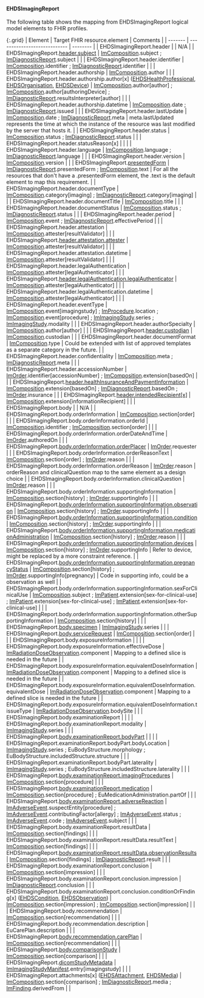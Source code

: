 <!--
  Generated file. Do not edit.
-->

#### EHDSImagingReport

The following table shows the mapping from EHDSImagingReport logical model elements to FHIR profiles.

{:.grid}
| Element | Target FHIR resource.element | Comments |
| ------- | ---------------------------- | -------- |
| EHDSImagingReport.header |  | N/A |
| EHDSImagingReport.[header.subject](StructureDefinition-EHDSPatient.html) | [ImComposition](StructureDefinition-ImComposition.html).subject ; [ImDiagnosticReport](StructureDefinition-ImDiagnosticReport.html).subject |  |
| EHDSImagingReport.header.identifier | [ImComposition](StructureDefinition-ImComposition.html).identifier ; [ImDiagnosticReport](StructureDefinition-ImDiagnosticReport.html).identifier |  |
| EHDSImagingReport.header.authorship | [ImComposition](StructureDefinition-ImComposition.html).author |  |
| EHDSImagingReport.header.authorship.author[x] ([EHDSHealthProfessional](StructureDefinition-EHDSHealthProfessional.html), [EHDSOrganisation](StructureDefinition-EHDSOrganisation.html), [EHDSDevice](StructureDefinition-EHDSDevice.html)) | [ImComposition](StructureDefinition-ImComposition.html).author[author] ; [ImComposition](StructureDefinition-ImComposition.html).author[authoringDevice] ; [ImDiagnosticReport](StructureDefinition-ImDiagnosticReport.html).resultsInterpreter[author] |  |
| EHDSImagingReport.header.authorship.datetime | [ImComposition](StructureDefinition-ImComposition.html).date ; [ImDiagnosticReport](StructureDefinition-ImDiagnosticReport.html).issued |  |
| EHDSImagingReport.header.lastUpdate | [ImComposition](StructureDefinition-ImComposition.html).date ; [ImDiagnosticReport](StructureDefinition-ImDiagnosticReport.html).meta | meta.lastUpdated represents the time at which the instance of the resource was last modified by the server that hosts it. |
| EHDSImagingReport.header.status | [ImComposition](StructureDefinition-ImComposition.html).status ; [ImDiagnosticReport](StructureDefinition-ImDiagnosticReport.html).status |  |
| EHDSImagingReport.header.statusReason[x] |  |  |
| EHDSImagingReport.header.language | [ImComposition](StructureDefinition-ImComposition.html).language ; [ImDiagnosticReport](StructureDefinition-ImDiagnosticReport.html).language |  |
| EHDSImagingReport.header.version | [ImComposition](StructureDefinition-ImComposition.html).version |  |
| EHDSImagingReport.[presentedForm](StructureDefinition-EHDSAttachment.html) | [ImDiagnosticReport](StructureDefinition-ImDiagnosticReport.html).presentedForm ; [ImComposition](StructureDefinition-ImComposition.html).text | For all the resources that don't have a .presentedForm element, the .text is the default element to map this requirement. |
| EHDSImagingReport.header.documentType | [ImComposition](StructureDefinition-ImComposition.html).category[imaging] ; [ImDiagnosticReport](StructureDefinition-ImDiagnosticReport.html).category[imaging] |  |
| EHDSImagingReport.header.documentTitle | [ImComposition](StructureDefinition-ImComposition.html).title |  |
| EHDSImagingReport.header.documentStatus | [ImComposition](StructureDefinition-ImComposition.html).status ; [ImDiagnosticReport](StructureDefinition-ImDiagnosticReport.html).status |  |
| EHDSImagingReport.header.period | [ImComposition](StructureDefinition-ImComposition.html).event ; [ImDiagnosticReport](StructureDefinition-ImDiagnosticReport.html).effectivePeriod |  |
| EHDSImagingReport.header.attestation | [ImComposition](StructureDefinition-ImComposition.html).attester[resultValidator] |  |
| EHDSImagingReport.[header.attestation.attester](StructureDefinition-EHDSHealthProfessional.html) | [ImComposition](StructureDefinition-ImComposition.html).attester[resultValidator] |  |
| EHDSImagingReport.header.attestation.datetime | [ImComposition](StructureDefinition-ImComposition.html).attester[resultValidator] |  |
| EHDSImagingReport.header.legalAuthentication | [ImComposition](StructureDefinition-ImComposition.html).attester[legalAuthenticator] |  |
| EHDSImagingReport.[header.legalAuthentication.legalAuthenticator](StructureDefinition-EHDSHealthProfessional.html) | [ImComposition](StructureDefinition-ImComposition.html).attester[legalAuthenticator] |  |
| EHDSImagingReport.header.legalAuthentication.datetime | [ImComposition](StructureDefinition-ImComposition.html).attester[legalAuthenticator] |  |
| EHDSImagingReport.header.eventType | [ImComposition](StructureDefinition-ImComposition.html).event[imagingstudy] ; [ImProcedure](StructureDefinition-ImProcedure.html).location ; [ImComposition](StructureDefinition-ImComposition.html).event[procedure] ; [ImImagingStudy](StructureDefinition-ImImagingStudy.html).series ; [ImImagingStudy](StructureDefinition-ImImagingStudy.html).modality |  |
| EHDSImagingReport.header.authorSpecialty | [ImComposition](StructureDefinition-ImComposition.html).author[author] |  |
| EHDSImagingReport.[header.custodian](StructureDefinition-EHDSOrganisation.html) | [ImComposition](StructureDefinition-ImComposition.html).custodian |  |
| EHDSImagingReport.header.documentFormat | [ImComposition](StructureDefinition-ImComposition.html).type | Could be extended with list of approved templates as a separate category in the future. |
| EHDSImagingReport.header.confidentiality | [ImComposition](StructureDefinition-ImComposition.html).meta ; [ImDiagnosticReport](StructureDefinition-ImDiagnosticReport.html).meta |  |
| EHDSImagingReport.header.accessionNumber | [ImOrder](StructureDefinition-ImOrder.html).identifier[accessionNumber] ; [ImComposition](StructureDefinition-ImComposition.html).extension[basedOn] |  |
| EHDSImagingReport.[header.healthInsuranceAndPaymentInformation](StructureDefinition-EHDSCoverage.html) | [ImComposition](StructureDefinition-ImComposition.html).extension[basedOn] ; [ImDiagnosticReport](StructureDefinition-ImDiagnosticReport.html).basedOn ; [ImOrder](StructureDefinition-ImOrder.html).insurance |  |
| EHDSImagingReport.[header.intendedRecipient[x]](StructureDefinition-EHDSPatient.html) | [ImComposition](StructureDefinition-ImComposition.html).extension[informationRecipient] |  |
| EHDSImagingReport.body |  | N/A |
| EHDSImagingReport.body.orderInformation | [ImComposition](StructureDefinition-ImComposition.html).section[order] |  |
| EHDSImagingReport.body.orderInformation.orderId | [ImComposition](StructureDefinition-ImComposition.html).identifier ; [ImComposition](StructureDefinition-ImComposition.html).section[order] |  |
| EHDSImagingReport.body.orderInformation.orderDateAndTime | [ImOrder](StructureDefinition-ImOrder.html).authoredOn |  |
| EHDSImagingReport.[body.orderInformation.orderPlacer](StructureDefinition-EHDSHealthProfessional.html) | [ImOrder](StructureDefinition-ImOrder.html).requester |  |
| EHDSImagingReport.body.orderInformation.orderReasonText | [ImComposition](StructureDefinition-ImComposition.html).section[order] ; [ImOrder](StructureDefinition-ImOrder.html).reason |  |
| EHDSImagingReport.body.orderInformation.orderReason | [ImOrder](StructureDefinition-ImOrder.html).reason | orderReason and clinicalQuestion map to the same element as a design choice |
| EHDSImagingReport.body.orderInformation.clinicalQuestion | [ImOrder](StructureDefinition-ImOrder.html).reason |  |
| EHDSImagingReport.body.orderInformation.supportingInformation | [ImComposition](StructureDefinition-ImComposition.html).section[history] ; [ImOrder](StructureDefinition-ImOrder.html).supportingInfo |  |
| EHDSImagingReport.[body.orderInformation.supportingInformation.observation](StructureDefinition-EHDSObservation.html) | [ImComposition](StructureDefinition-ImComposition.html).section[history] ; [ImOrder](StructureDefinition-ImOrder.html).supportingInfo |  |
| EHDSImagingReport.[body.orderInformation.supportingInformation.condition](StructureDefinition-EHDSCondition.html) | [ImComposition](StructureDefinition-ImComposition.html).section[history] ; [ImOrder](StructureDefinition-ImOrder.html).supportingInfo |  |
| EHDSImagingReport.[body.orderInformation.supportingInformation.medicationAdministration](StructureDefinition-EHDSMedicationAdministration.html) | [ImComposition](StructureDefinition-ImComposition.html).section[history] ; [ImOrder](StructureDefinition-ImOrder.html).reason |  |
| EHDSImagingReport.[body.orderInformation.supportingInformation.devices](StructureDefinition-EHDSDevice.html) | [ImComposition](StructureDefinition-ImComposition.html).section[history] ; [ImOrder](StructureDefinition-ImOrder.html).supportingInfo | Refer to device, might be replaced by a more constraint reference. |
| EHDSImagingReport.[body.orderInformation.supportingInformation.pregnancyStatus](StructureDefinition-EHDSCurrentPregnancy.html) | [ImComposition](StructureDefinition-ImComposition.html).section[history] ; [ImOrder](StructureDefinition-ImOrder.html).supportingInfo[pregnancy] | Code in supporting info, could be a observation as well |
| EHDSImagingReport.body.orderInformation.supportingInformation.sexForClinicalUse | [ImComposition](StructureDefinition-ImComposition.html).subject ; [ImPatient](StructureDefinition-ImPatient.html).extension[sex-for-clinical-use] ; [ImPatient](StructureDefinition-ImPatient.html).extension[sex-for-clinical-use] ; [ImPatient](StructureDefinition-ImPatient.html).extension[sex-for-clinical-use] |  |
| EHDSImagingReport.body.orderInformation.supportingInformation.otherSupportingInformation | [ImComposition](StructureDefinition-ImComposition.html).section[history] |  |
| EHDSImagingReport.[body.specimen](StructureDefinition-EHDSSpecimen.html) | [ImImagingStudy](StructureDefinition-ImImagingStudy.html).series |  |
| EHDSImagingReport.[body.serviceRequest](StructureDefinition-EHDSServiceRequest.html) | [ImComposition](StructureDefinition-ImComposition.html).section[order] |  |
| EHDSImagingReport.body.exposureInformation |  |  |
| EHDSImagingReport.body.exposureInformation.effectiveDose | [ImRadiationDoseObservation](StructureDefinition-ImRadiationDoseObservation.html).component | Mapping to a defined slice is needed in the future |
| EHDSImagingReport.body.exposureInformation.equivalentDoseInformation | [ImRadiationDoseObservation](StructureDefinition-ImRadiationDoseObservation.html).component | Mapping to a defined slice is needed in the future |
| EHDSImagingReport.body.exposureInformation.equivalentDoseInformation.equivalentDose | [ImRadiationDoseObservation](StructureDefinition-ImRadiationDoseObservation.html).component | Mapping to a defined slice is needed in the future |
| EHDSImagingReport.body.exposureInformation.equivalentDoseInformation.tissueType | [ImRadiationDoseObservation](StructureDefinition-ImRadiationDoseObservation.html).bodySite |  |
| EHDSImagingReport.body.examinationReport |  |  |
| EHDSImagingReport.body.examinationReport.modality | [ImImagingStudy](StructureDefinition-ImImagingStudy.html).series |  |
| EHDSImagingReport.[body.examinationReport.bodyPart](StructureDefinition-EHDSBodyStructure.html) |  |  |
| EHDSImagingReport.examinationReport.bodyPart.bodyLocation | [ImImagingStudy](StructureDefinition-ImImagingStudy.html).series ; EuBodyStructure.morphology ; EuBodyStructure.includedStructure.structure |  |
| EHDSImagingReport.examinationReport.bodyPart.laterality | [ImImagingStudy](StructureDefinition-ImImagingStudy.html).series ; EuBodyStructure.includedStructure.laterality |  |
| EHDSImagingReport.[body.examinationReport.imagingProcedures](StructureDefinition-EHDSProcedure.html) | [ImComposition](StructureDefinition-ImComposition.html).section[procedure] |  |
| EHDSImagingReport.[body.examinationReport.medication](StructureDefinition-EHDSMedicationAdministration.html) | [ImComposition](StructureDefinition-ImComposition.html).section[procedure] ; EuMedicationAdministration.partOf |  |
| EHDSImagingReport.[body.examinationReport.adverseReaction](StructureDefinition-EHDSAllergyIntolerance.html) | [ImAdverseEvent](StructureDefinition-ImAdverseEvent.html).suspectEntity[procedure] ; [ImAdverseEvent](StructureDefinition-ImAdverseEvent.html).contributingFactor[allergy] ; [ImAdverseEvent](StructureDefinition-ImAdverseEvent.html).status ; [ImAdverseEvent](StructureDefinition-ImAdverseEvent.html).code ; [ImAdverseEvent](StructureDefinition-ImAdverseEvent.html).subject |  |
| EHDSImagingReport.body.examinationReport.resultData | [ImComposition](StructureDefinition-ImComposition.html).section[findings] |  |
| EHDSImagingReport.body.examinationReport.resultData.resultText | [ImComposition](StructureDefinition-ImComposition.html).section[findings] |  |
| EHDSImagingReport.[body.examinationReport.resultData.observationResults](StructureDefinition-EHDSObservation.html) | [ImComposition](StructureDefinition-ImComposition.html).section[findings] ; [ImDiagnosticReport](StructureDefinition-ImDiagnosticReport.html).result |  |
| EHDSImagingReport.body.examinationReport.conclusion | [ImComposition](StructureDefinition-ImComposition.html).section[impression] |  |
| EHDSImagingReport.body.examinationReport.conclusion.impression | [ImDiagnosticReport](StructureDefinition-ImDiagnosticReport.html).conclusion |  |
| EHDSImagingReport.body.examinationReport.conclusion.conditionOrFinding[x] ([EHDSCondition](StructureDefinition-EHDSCondition.html), [EHDSObservation](StructureDefinition-EHDSObservation.html)) | [ImComposition](StructureDefinition-ImComposition.html).section[impression] ; [ImComposition](StructureDefinition-ImComposition.html).section[impression] |  |
| EHDSImagingReport.body.recommendation | [ImComposition](StructureDefinition-ImComposition.html).section[recommendation] |  |
| EHDSImagingReport.body.recommendation.description | EuCarePlan.description |  |
| EHDSImagingReport.[body.recommendation.carePlan](StructureDefinition-EHDSCarePlan.html) | [ImComposition](StructureDefinition-ImComposition.html).section[recommendation] |  |
| EHDSImagingReport.[body.comparisonStudy](#ehdsimagingreport) | [ImComposition](StructureDefinition-ImComposition.html).section[comparison] |  |
| EHDSImagingReport.[dicomStudyMetadata](#ehdsimagingstudy) | [ImImagingStudyManifest](StructureDefinition-ImImagingStudyManifest.html).entry[imagingstudy] |  |
| EHDSImagingReport.attachments[x] ([EHDSAttachment](StructureDefinition-EHDSAttachment.html), [EHDSMedia](StructureDefinition-EHDSMedia.html)) | [ImComposition](StructureDefinition-ImComposition.html).section[comparison] ; [ImDiagnosticReport](StructureDefinition-ImDiagnosticReport.html).media ; [ImFinding](StructureDefinition-ImFinding.html).derivedFrom |  |

